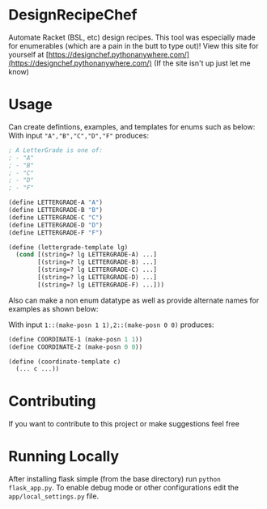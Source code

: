 # DesignRecipeChef
Automate Racket (BSL, etc) design recipes. This tool was especially made for enumerables (which are a pain in the butt to type out)! 
View this site for yourself at [https://designchef.pythonanywhere.com/](https://designchef.pythonanywhere.com/) (If the site isn't up
just let me know)


# Usage

Can create defintions, examples, and templates for enums such as below:
With input `"A","B","C","D","F"` produces:

```lisp
; A LetterGrade is one of: 
; - "A" 
; - "B" 
; - "C" 
; - "D" 
; - "F" 

(define LETTERGRADE-A "A")
(define LETTERGRADE-B "B")
(define LETTERGRADE-C "C")
(define LETTERGRADE-D "D")
(define LETTERGRADE-F "F")

(define (lettergrade-template lg)
  (cond [(string=? lg LETTERGRADE-A) ...]
        [(string=? lg LETTERGRADE-B) ...]
        [(string=? lg LETTERGRADE-C) ...]
        [(string=? lg LETTERGRADE-D) ...]
        [(string=? lg LETTERGRADE-F) ...]))
```

Also can make a non enum datatype as well as provide alternate names for examples as shown below:

With input `1::(make-posn 1 1),2::(make-posn 0 0)` produces:
```lisp
(define COORDINATE-1 (make-posn 1 1))
(define COORDINATE-2 (make-posn 0 0))

(define (coordinate-template c)
  (... c ...))
```

# Contributing
If you want to contribute to this project or make suggestions feel free

# Running Locally
After installing flask simple (from the base directory) run `python flask_app.py`.
To enable debug mode or other configurations edit the `app/local_settings.py` file.